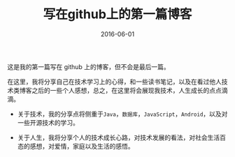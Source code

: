 ﻿---
title: 写在github上的第一篇博客
title_url: blog-github-some-thinking
date: 2016-06-01
tags: 感想
categories: 生活
description: 关于技术和生活的一些感想
---

这是我的第一篇写在 github 上的博客，但不会是最后一篇。

在这里，我将分享自己在技术学习上的心得，和一些读书笔记，以及在看过他人技术类博客之后的一些个人感想，总之，在这里将会展现我技术，人生成长的点点滴滴。

- 关于技术，我的分享点将侧重于`Java`，`数据库`，`JavaScript`，`Android`，以及对一些开源技术的学习。

- 关于人生，我将分享个人的技术成长心路，对技术发展的看法，对社会生活百态的感想，对爱情，家庭以及生活的感悟。
